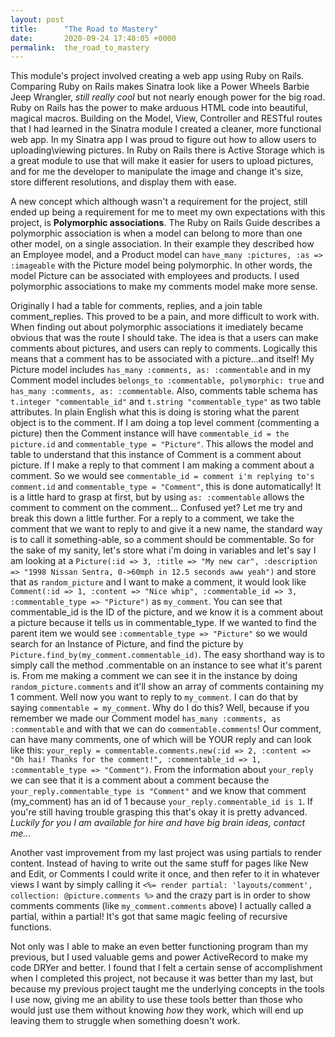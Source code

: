 ```yaml
---
layout: post
title:      "The Road to Mastery"
date:       2020-09-24 17:48:05 +0000
permalink:  the_road_to_mastery
---
```


This module's project involved creating a web app using Ruby on Rails. Comparing Ruby on Rails makes Sinatra look like a Power Wheels Barbie Jeep Wrangler, *still really cool* but not nearly enough power for the big road. Ruby on Rails has the power to make arduous HTML code into beautiful, magical macros. Building on the Model, View, Controller and RESTful routes that I had learned in the Sinatra module I created a cleaner, more functional web app. In my Sinatra app I was proud to figure out how to allow users to uploading\viewing pictures. In Ruby on Rails there is Active Storage which is a great module to use that will make it easier for users to upload pictures, and for me the developer to manipulate the image and change it's size, store different resolutions, and display them with ease.

A new concept which although wasn't a requirement for the project, still ended up being a requirement for me to meet my own expectations with this project, is **Polymorphic associations**. The Ruby on Rails Guide describes a polymorphic association is when a model can belong to more than one other model, on a single association. In their example they described how an Employee model, and a Product model can `have_many :pictures, :as => :imageable` with the Picture model being polymorphic. In other words, the model Picture can be associated with employees and products. I used polymorphic associations to make my comments model make more sense. 

Originally I had a table for comments, replies, and a join table comment_replies. This proved to be a pain, and more difficult to work with. When finding out about polymorphic associations it imediately became obvious that was the route I should take. The idea is that a users can make comments about pictures, and users can reply to comments. Logically this means that a comment has to be associated with a picture...and itself! 
My Picture model includes `has_many :comments, as: :commentable` and in my Comment model includes `belongs_to :commentable, polymorphic: true` and `has_many :comments, as: :commentable`. Also, comments table schema has `t.integer "commentable_id"` and `t.string "commentable_type"` as two table attributes. In plain English what this is doing is storing what the parent object is to the comment. If I am doing a top level comment (commenting a picture) then the Comment instance will have `commentable_id = the picture.id` and `commentable_type = "Picture"`. This allows the model and table to understand that this instance of Comment is a comment about picture. If I make a reply to that comment I am making a comment about a comment. So we would see `commentable_id = comment i'm replying to's comment.id` and `commentable_type = "Comment"`, this is done automatically! It is a little hard to grasp at first, but by using `as: :commentable` allows the comment to comment on the comment... Confused yet? Let me try and break this down a little further.
For a reply to a comment, we take the comment that we want to reply to and give it a new name, the standard way is to call it something-able, so a comment should be commentable. So for the sake of my sanity, let's store what i'm doing in variables and let's say I am looking at a `Picture(:id => 3, :title => "My new car", :description => "1998 Nissan Sentra, 0->60mph in 12.5 seconds aww yeah")` and store that as `random_picture` and I want to make a comment, it would look like `Comment(:id => 1, :content => "Nice whip", :commentable_id => 3, :commentable_type => "Picture")` as `my_comment`. You can see that commentable_id is the ID of the picture, and we know it is a comment about a picture because it tells us in commentable_type. If we wanted to find the parent item we would see `:commentable_type => "Picture"` so we would search for an Instance of Picture, and find the picture by `Picture.find_by(my_comment.commentable_id)`. The easy shorthand way is to simply call the method .commentable on an instance to see what it's parent is.
From me making a comment we can see it in the instance by doing `random_picture.comments` and it'll show an array of comments containing my 1 comment.
Well now you want to reply to `my_comment`. I can do that by saying `commentable = my_comment`. Why do I do this? Well, because if you remember we made our Comment model `has_many :comments, as :commentable` and with that we can do `commentable.comments`! Our comment, can have many comments, one of which will be YOUR reply and can look like this: `your_reply = commentable.comments.new(:id => 2, :content => "Oh hai! Thanks for the comment!", :commentable_id => 1, :commentable_type => "Comment")`. From the information about `your_reply` we can see that it is a comment about a comment because the `your_reply.commentable_type is "Comment"` and we know that comment (my_comment) has an id of 1 because `your_reply.commentable_id is 1`.
If you're still having trouble grasping this that's okay it is pretty advanced. *Luckily for you I am available for hire and have big brain ideas, contact me...*

Another vast improvement from my last project was using partials to render content. Instead of having to write out the same stuff for pages like New and Edit, or Comments I could write it once, and then refer to it in whatever views I want by simply calling it `<%= render partial: 'layouts/comment', collection: @picture.comments %>` and the crazy part is in order to show comments comments (like `my_comment.comments` above) I actually called a partial, within a partial! It's got that same magic feeling of recursive functions.

Not only was I able to make an even better functioning program than my previous, but I used valuable gems and power ActiveRecord to make my code DRYer and better. I found that I felt a certain sense of accomplishment when I completed this project, not because it was better than my last, but because my previous project taught me the underlying concepts in the tools I use now, giving me an ability to use these tools better than those who would just use them without knowing *how* they work, which will end up leaving them to struggle when something doesn't work.
